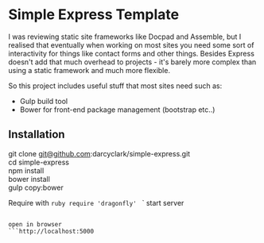 Simple Express Template
=======================

I was reviewing static site frameworks like Docpad and Assemble, but I realised that eventually when working on most sites you need some sort of interactivity for things like contact forms and other things. Besides Express doesn't add that much overhead to projects - it's barely more complex than using a static framework and much more flexible.

So this project includes useful stuff that most sites need such as:

- Gulp build tool 
- Bower for front-end package management (bootstrap etc..)

Installation
------------

git clone git@github.com:darcyclark/simple-express.git  
cd simple-express  
npm install  
bower install  
gulp copy:bower  

Require with
``ruby
require 'dragonfly'
``
`
start server  
```gulp  

open in browser  
```http://localhost:5000  
